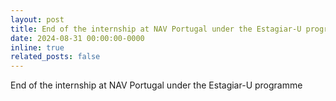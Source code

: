 ```yaml
---
layout: post
title: End of the internship at NAV Portugal under the Estagiar-U programme
date: 2024-08-31 00:00:00-0000
inline: true
related_posts: false
---
```


End of the internship at NAV Portugal under the Estagiar-U programme